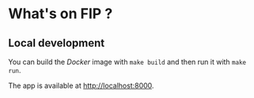 # What's on FIP ?

## Local development

You can build the *Docker* image with `make build` and then run it with `make run`.

The app is available at <http://localhost:8000>.
